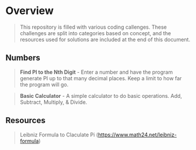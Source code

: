 # Overview
>This repository is filled with various coding callenges. These challenges are split into categories based on concept, and the resources used for solutions are included at the end of this document.

## Numbers
>__Find PI to the Nth Digit__ - Enter a number and have the program generate PI up to that many decimal places. Keep a limit to how far the program will go. 

>__Basic Calculator__ - A simple calculator to do basic operations. Add, Subtract, Multiply, & Divide.



## Resources 
> Leibniz Formula to Claculate Pi (https://www.math24.net/leibniz-formula)
